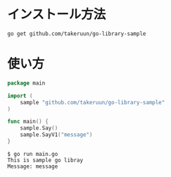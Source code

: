 # インストール方法
```
go get github.com/takeruun/go-library-sample
```

# 使い方
```go
package main

import (
	sample "github.com/takeruun/go-library-sample"
)

func main() {
	sample.Say()
	sample.SayV1("message")
}
```
```
$ go run main.go
This is sample go libray
Message: message
```
